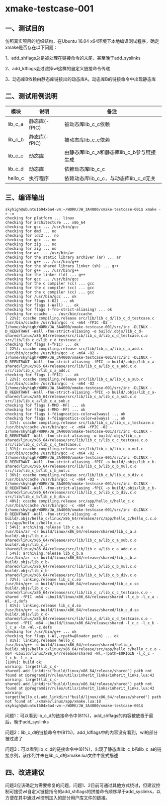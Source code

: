 # xmake-testcase-001

## 一、测试目的

仿照真实项目的组织结构，在Ubuntu 16.04 x64环境下本地编译测试程序，确定xmake是否存在以下问题：

1、add_shflags总是被处理在链接命令的末尾，甚至晚于add_syslinks

2、add_ldflags会过滤掉wl这样的自定义链接命令传递

3、动态库B依赖由静态库链接出的动态库A，动态库B的链接命令中出现静态库

## 二、测试用例说明

| 模块    | 说明          | 备注                                       |
| ------- | ------------- | ------------------------------------------ |
| lib_c_a | 静态库(-fPIC) | 被动态库lib_c_c依赖                        |
| lib_c_b | 静态库(-fPIC) | 被动态库lib_c_c依赖                        |
| lib_c_c | 动态库        | 由静态库lib_c_a和静态库lib_c_b参与链接生成 |
| lib_c_d | 动态库        | 依赖动态库lib_c_c                          |
| hello_c | 执行程序      | 依赖动态库lib_c_c，与动态库lib_c_d无关     |

## 三、编译输出

```
skyhigh@ubuntu1604x6a4-vm:~/WORK/JW_3A4000/xmake-testcase-001$ xmake -r -v
checking for platform ... linux
checking for architecture ... x86_64
checking for gcc ... /usr/bin/gcc
checking for dmd ... no
checking for ldc2 ... no
checking for gdc ... no
checking for zig ... no
checking for zig ... no
checking for ar ... /usr/bin/ar
checking for the static library archiver (ar) ... ar
checking for g++ ... /usr/bin/g++
checking for the shared library linker (sh) ... g++
checking for g++ ... /usr/bin/g++
checking for the linker (ld) ... g++
checking for gcc ... /usr/bin/gcc
checking for the c compiler (cc) ... gcc
checking for the c compiler (cc) ... gcc
checking for the c compiler (cc) ... gcc
checking for /usr/bin/gcc ... ok
checking for flags (-O2) ... ok
checking for flags (-Wall) ... ok
checking for flags (-fno-strict-aliasing) ... ok
checking for ccache ... /usr/bin/ccache
[ 22%]: ccache compiling.release src/lib/lib_c_d/lib_c_d_testcase.c
/usr/bin/ccache /usr/bin/gcc -c -m64 -fPIC -O2 -I/home/skyhigh/WORK/JW_3A4000/xmake-testcase-001/src/inc -DLINUX -D_REENTRANT -Wall -fno-strict-aliasing -o build/.objs/lib_c_d-shared/linux/x86_64/release/src/lib/lib_c_d/lib_c_d_testcase.c.o src/lib/lib_c_d/lib_c_d_testcase.c
checking for flags (-fPIC) ... ok
[ 22%]: ccache compiling.release src/lib/lib_c_a/lib_c_a_add.c
/usr/bin/ccache /usr/bin/gcc -c -m64 -O2 -I/home/skyhigh/WORK/JW_3A4000/xmake-testcase-001/src/inc -DLINUX -D_REENTRANT -Wall -fno-strict-aliasing -fPIC -o build/.objs/lib_c_a-shared/linux/x86_64/release/src/lib/lib_c_a/lib_c_a_add.c.o src/lib/lib_c_a/lib_c_a_add.c
checking for flags (-fPIC) ... ok
[ 22%]: ccache compiling.release src/lib/lib_c_a/lib_c_a_sub.c
/usr/bin/ccache /usr/bin/gcc -c -m64 -O2 -I/home/skyhigh/WORK/JW_3A4000/xmake-testcase-001/src/inc -DLINUX -D_REENTRANT -Wall -fno-strict-aliasing -fPIC -o build/.objs/lib_c_a-shared/linux/x86_64/release/src/lib/lib_c_a/lib_c_a_sub.c.o src/lib/lib_c_a/lib_c_a_sub.c
checking for flags (-MMD -MF) ... ok
checking for flags (-MMD -MF) ... ok
checking for flags (-fdiagnostics-color=always) ... ok
checking for flags (-fdiagnostics-color=always) ... ok
[ 31%]: ccache compiling.release src/lib/lib_c_c/lib_c_c_testcase.c
/usr/bin/ccache /usr/bin/gcc -c -m64 -fPIC -O2 -I/home/skyhigh/WORK/JW_3A4000/xmake-testcase-001/src/inc -DLINUX -D_REENTRANT -Wall -fno-strict-aliasing -o build/.objs/lib_c_c-shared/linux/x86_64/release/src/lib/lib_c_c/lib_c_c_testcase.c.o src/lib/lib_c_c/lib_c_c_testcase.c
[ 31%]: ccache compiling.release src/lib/lib_c_b/lib_c_b_mul.c
/usr/bin/ccache /usr/bin/gcc -c -m64 -O2 -I/home/skyhigh/WORK/JW_3A4000/xmake-testcase-001/src/inc -DLINUX -D_REENTRANT -Wall -fno-strict-aliasing -fPIC -o build/.objs/lib_c_b-shared/linux/x86_64/release/src/lib/lib_c_b/lib_c_b_mul.c.o src/lib/lib_c_b/lib_c_b_mul.c
[ 36%]: ccache compiling.release src/lib/lib_c_b/lib_c_b_div.c
/usr/bin/ccache /usr/bin/gcc -c -m64 -O2 -I/home/skyhigh/WORK/JW_3A4000/xmake-testcase-001/src/inc -DLINUX -D_REENTRANT -Wall -fno-strict-aliasing -fPIC -o build/.objs/lib_c_b-shared/linux/x86_64/release/src/lib/lib_c_b/lib_c_b_div.c.o src/lib/lib_c_b/lib_c_b_div.c
[ 40%]: ccache compiling.release src/app/hello_c/hello_c.c
/usr/bin/ccache /usr/bin/gcc -c -m64 -O2 -I/home/skyhigh/WORK/JW_3A4000/xmake-testcase-001/src/inc -DLINUX -D_REENTRANT -Wall -fno-strict-aliasing -o build/.objs/hello_c/linux/x86_64/release/src/app/hello_c/hello_c.c.o src/app/hello_c/hello_c.c
[ 54%]: archiving.release lib_c_a.a
/usr/bin/ar -cr build/linux/x86_64/release/shared/lib_c_a.a build/.objs/lib_c_a-shared/linux/x86_64/release/src/lib/lib_c_a/lib_c_a_sub.c.o build/.objs/lib_c_a-shared/linux/x86_64/release/src/lib/lib_c_a/lib_c_a_add.c.o
[ 54%]: archiving.release lib_c_b.a
/usr/bin/ar -cr build/linux/x86_64/release/shared/lib_c_b.a build/.objs/lib_c_b-shared/linux/x86_64/release/src/lib/lib_c_b/lib_c_b_mul.c.o build/.objs/lib_c_b-shared/linux/x86_64/release/src/lib/lib_c_b/lib_c_b_div.c.o
[ 72%]: linking.release lib_c_c.so
/usr/bin/g++ -o build/linux/x86_64/release/shared/lib_c_c.so build/.objs/lib_c_c-shared/linux/x86_64/release/src/lib/lib_c_c/lib_c_c_testcase.c.o -shared -fPIC -m64 -Lbuild/linux/x86_64/release/shared -l_c_b -l_c_a -Wl,-z,defs
[ 81%]: linking.release lib_c_d.so
/usr/bin/g++ -o build/linux/x86_64/release/shared/lib_c_d.so build/.objs/lib_c_d-shared/linux/x86_64/release/src/lib/lib_c_d/lib_c_d_testcase.c.o -shared -fPIC -m64 -Lbuild/linux/x86_64/release/shared -l_c_c -l_c_b -l_c_a -lm -Wl,-z,defs
checking for /usr/bin/g++ ... ok
checking for flags (-Wl,-rpath=@loader_path) ... ok
[ 81%]: linking.release hello_c
/usr/bin/g++ -o build/linux/x86_64/release/shared/hello_c build/.objs/hello_c/linux/x86_64/release/src/app/hello_c/hello_c.c.o -m64 -Lbuild/linux/x86_64/release/shared -Wl,-rpath=$ORIGIN -l_c_c -l_c_b -l_c_a
[100%]: build ok!
warning: target(lib_c_d-shared).add_linkdirs("build/linux/x86_64/release/shared") path not found at @programdir/rules/utils/inherit_links/inherit_links.lua:43
warning: target(lib_c_c-shared).add_linkdirs("build/linux/x86_64/release/shared") path not found at @programdir/rules/utils/inherit_links/inherit_links.lua:43
warning: target(hello_c).add_linkdirs("build/linux/x86_64/release/shared") path not found at ./xmake/linux/app/xmake.lua:18
skyhigh@ubuntu1604x6a4-vm:~/WORK/JW_3A4000/xmake-testcase-001$ 
```

问题1：可以看到lib_c_d的链接命令中(81%)，add_shflags的内容被放置于最后，晚于add_syslinks

问题2：lib_c_d的链接命令中(81%)，add_ldflags中的内容没有看到，wl的部分被过滤了

问题3：可以看到lib_c_d的链接命令中(81%)，出现了静态库lib_c_b和lib_c_a的链接序列，该序列并未在lib_c_d的xmake.lua文件中显式描述

## 四、改进建议

问题3应该确定为需要修复的问题，问题1、2目前可通过其他方式绕过，但建议控制可接受wl自定义链接指令的add_shflags的拼接命令顺序早于add_syslinks，以方便在其中通过wl控制加入的部分用户库文件的链接。
